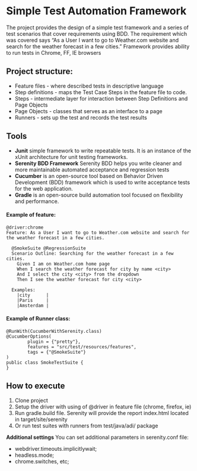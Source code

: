 # Simple Test Automation Framework
The project provides the design of a simple test framework and a series of test scenarios that cover requirements using BDD.
The requirement which was covered says “As a User I want to go to Weather.com website and search for the weather forecast in a few cities.”
Framework provides ability to run tests in Chrome, FF, IE browsers

## Project structure:
* Feature files - where described tests in descriptive language
* Step definitions - maps the Test Case Steps in the feature file to code.
* Steps - intermediate layer for interaction between Step Definitions and Page Objects
* Page Objects - classes that serves as an interface to a page
* Runners - sets up the test and records the test results

## Tools
  - **Junit** simple framework to write repeatable tests. It is an instance of the xUnit architecture for unit testing frameworks.
  - **Serenity BDD Framework** Serenity BDD helps you write cleaner and more maintainable automated acceptance and regression tests
  - **Cucumber** is an open-source tool based on Behavior Driven Development (BDD) framework which is used to write acceptance tests for the web application.
  - **Gradle** is an open-source build automation tool focused on flexibility and performance.

#### Example of feature:
```
@driver:chrome
Feature: As a User I want to go to Weather.com website and search for the weather forecast in a few cities.

  @SmokeSuite @RegressionSuite
  Scenario Outline: Searching for the weather forecast in a few cities.
    Given I am on Weather.com home page
    When I search the weather forecast for city by name <city>
    And I select the city <city> from the dropdown
    Then I see the weather forecast for city <city>

  Examples:
    |city      |
    |Paris     |
    |Amsterdam |
```

#### Example of Runner class:
```
@RunWith(CucumberWithSerenity.class)
@CucumberOptions(
        plugin = {"pretty"},
        features = "src/test/resources/features",
        tags = {"@SmokeSuite"}
)
public class SmokeTestSuite {
}
```
## How to execute
1. Clone project
2. Setup the driver with using of @driver in feature file (chrome, firefox, ie)
3. Run gradle.build file. Serenity will provide the report index.html located in target/site/serenity
4. Or run test suites with runners from test/java/adi/ package

**Additional settings**
You can set additional parameters in serenity.conf file:
- webdriver.timeouts.implicitlywait;
- headless.mode;
- chrome.switches, etc;
